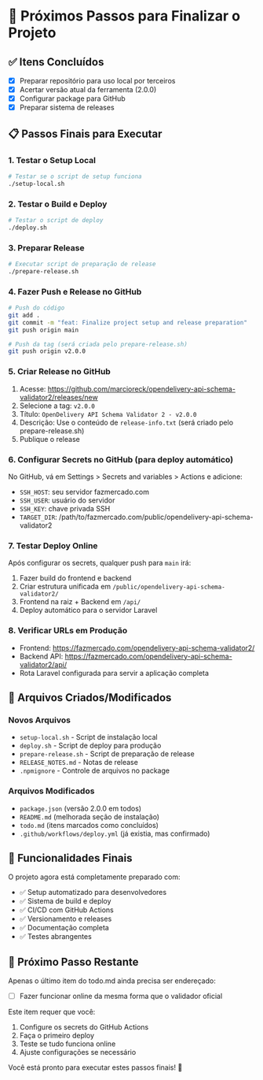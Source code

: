 # 🎯 Próximos Passos para Finalizar o Projeto

## ✅ Itens Concluídos
- [x] Preparar repositório para uso local por terceiros
- [x] Acertar versão atual da ferramenta (2.0.0)
- [x] Configurar package para GitHub
- [x] Preparar sistema de releases

## 📋 Passos Finais para Executar

### 1. Testar o Setup Local
```bash
# Testar se o script de setup funciona
./setup-local.sh
```

### 2. Testar o Build e Deploy
```bash
# Testar o script de deploy
./deploy.sh
```

### 3. Preparar Release
```bash
# Executar script de preparação de release
./prepare-release.sh
```

### 4. Fazer Push e Release no GitHub
```bash
# Push do código
git add .
git commit -m "feat: Finalize project setup and release preparation"
git push origin main

# Push da tag (será criada pelo prepare-release.sh)
git push origin v2.0.0
```

### 5. Criar Release no GitHub
1. Acesse: https://github.com/marcioreck/opendelivery-api-schema-validator2/releases/new
2. Selecione a tag: `v2.0.0`
3. Título: `OpenDelivery API Schema Validator 2 - v2.0.0`
4. Descrição: Use o conteúdo de `release-info.txt` (será criado pelo prepare-release.sh)
5. Publique o release

### 6. Configurar Secrets no GitHub (para deploy automático)
No GitHub, vá em Settings > Secrets and variables > Actions e adicione:
- `SSH_HOST`: seu servidor fazmercado.com
- `SSH_USER`: usuário do servidor
- `SSH_KEY`: chave privada SSH
- `TARGET_DIR`: /path/to/fazmercado.com/public/opendelivery-api-schema-validator2

### 7. Testar Deploy Online
Após configurar os secrets, qualquer push para `main` irá:
1. Fazer build do frontend e backend
2. Criar estrutura unificada em `/public/opendelivery-api-schema-validator2/`
3. Frontend na raiz + Backend em `/api/`
4. Deploy automático para o servidor Laravel

### 8. Verificar URLs em Produção
- Frontend: https://fazmercado.com/opendelivery-api-schema-validator2/
- Backend API: https://fazmercado.com/opendelivery-api-schema-validator2/api/
- Rota Laravel configurada para servir a aplicação completa

## 🔧 Arquivos Criados/Modificados

### Novos Arquivos
- `setup-local.sh` - Script de instalação local
- `deploy.sh` - Script de deploy para produção
- `prepare-release.sh` - Script de preparação de release
- `RELEASE_NOTES.md` - Notas de release
- `.npmignore` - Controle de arquivos no package

### Arquivos Modificados
- `package.json` (versão 2.0.0 em todos)
- `README.md` (melhorada seção de instalação)
- `todo.md` (itens marcados como concluídos)
- `.github/workflows/deploy.yml` (já existia, mas confirmado)

## 🌟 Funcionalidades Finais

O projeto agora está completamente preparado com:
- ✅ Setup automatizado para desenvolvedores
- ✅ Sistema de build e deploy
- ✅ CI/CD com GitHub Actions
- ✅ Versionamento e releases
- ✅ Documentação completa
- ✅ Testes abrangentes

## 🎉 Próximo Passo Restante

Apenas o último item do todo.md ainda precisa ser endereçado:
- [ ] Fazer funcionar online da mesma forma que o validador oficial

Este item requer que você:
1. Configure os secrets do GitHub Actions
2. Faça o primeiro deploy
3. Teste se tudo funciona online
4. Ajuste configurações se necessário

Você está pronto para executar estes passos finais! 🚀
